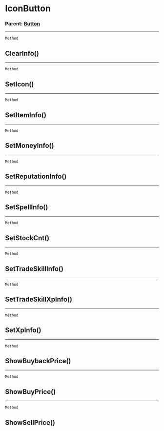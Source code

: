IconButton
==========

### Parent: [Button](../WindowControls/Button.md)

------------------------------------------------------------------------

`Method`

ClearInfo()
-----------

------------------------------------------------------------------------

`Method`

SetIcon()
---------

------------------------------------------------------------------------

`Method`

SetItemInfo()
-------------

------------------------------------------------------------------------

`Method`

SetMoneyInfo()
--------------

------------------------------------------------------------------------

`Method`

SetReputationInfo()
-------------------

------------------------------------------------------------------------

`Method`

SetSpellInfo()
--------------

------------------------------------------------------------------------

`Method`

SetStockCnt()
-------------

------------------------------------------------------------------------

`Method`

SetTradeSkillInfo()
-------------------

------------------------------------------------------------------------

`Method`

SetTradeSkillXpInfo()
---------------------

------------------------------------------------------------------------

`Method`

SetXpInfo()
-----------

------------------------------------------------------------------------

`Method`

ShowBuybackPrice()
------------------

------------------------------------------------------------------------

`Method`

ShowBuyPrice()
--------------

------------------------------------------------------------------------

`Method`

ShowSellPrice()
---------------
